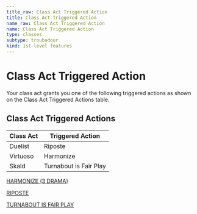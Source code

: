 ```yaml
---
title_raw: Class Act Triggered Action
title: Class Act Triggered Action
name_raw: Class Act Triggered Action
name: Class Act Triggered Action
type: classes
subtype: troubadour
kind: 1st-level features
---
```


# Class Act Triggered Action

Your class act grants you one of the following triggered actions as shown on the Class Act Triggered Actions table.

## Class Act Triggered Actions

| Class Act | Triggered Action       |
| --------- | ---------------------- |
| Duelist   | Riposte                |
| Virtuoso  | Harmonize              |
| Skald     | Turnabout is Fair Play |

[HARMONIZE (3 DRAMA)](./Harmonize.md)

[RIPOSTE](./Riposte.md)

[TURNABOUT IS FAIR PLAY](./Turnabout%20Is%20Fair%20Play.md)
